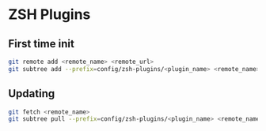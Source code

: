 # ZSH Plugins

## First time init

```sh
git remote add <remote_name> <remote_url>
git subtree add --prefix=config/zsh-plugins/<plugin_name> <remote_name> <branch_name> --squash
```

## Updating

```sh
git fetch <remote_name>
git subtree pull --prefix=config/zsh-plugins/<plugin_name> <remote_name> <branch_name> --squash
```
